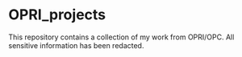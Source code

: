# OPRI_projects

This repository contains a collection of my work from OPRI/OPC. All sensitive information has been redacted.

